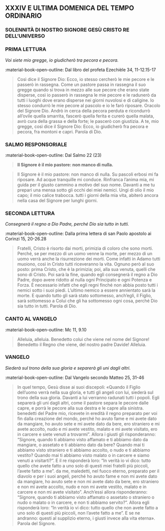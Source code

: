 ## XXXIV E ULTIMA DOMENICA DEL TEMPO ORDINARIO
> 
### SOLENNITÀ DI NOSTRO SIGNORE GESÙ CRISTO RE DELL’UNIVERSO
> 
### PRIMA LETTURA
*Voi siete mio gregge, io giudicherò tra pecora e pecora.*

:material-book-open-outline: Dal libro del profeta Ezechièle
34, 11-12.15-17

> Così dice il Signore Dio: Ecco, io stesso cercherò le mie pecore e le passerò in rassegna. Come un pastore passa in rassegna il suo gregge quando si trova in mezzo alle sue pecore che erano state disperse, così io passerò in rassegna le mie pecore e le radunerò da tutti i luoghi dove erano disperse nei giorni nuvolosi e di caligine. Io stesso condurrò le mie pecore al pascolo e io le farò riposare. Oracolo del Signore Dio. Andrò in cerca della pecora perduta e ricondurrò all’ovile quella smarrita, fascerò quella ferita e curerò quella malata, avrò cura della grassa e della forte; le pascerò con giustizia. A te, mio gregge, così dice il Signore Dio: Ecco, io giudicherò fra pecora e pecora, fra montoni e capri. Parola di Dio.
> 
### SALMO RESPONSORIALE
:material-book-open-outline: Dal Salmo 22 (23)

>**Il Signore è il mio pastore: non manco di nulla.**

> Il Signore è il mio pastore:
> non manco di nulla.
> Su pascoli erbosi mi fa riposare.
> Ad acque tranquille mi conduce.
> Rinfranca l’anima mia,
> mi guida per il giusto cammino
> a motivo del suo nome.
> Davanti a me tu prepari una mensa
> sotto gli occhi dei miei nemici.
> Ungi di olio il mio capo;
> il mio calice trabocca.
> tutti i giorni della mia vita,
> abiterò ancora nella casa del Signore
> per lunghi giorni.
> 
### SECONDA LETTURA
*Consegnerà il regno a Dio Padre, perché Dio sia tutto in tutti.*

:material-book-open-outline: Dalla prima lettera di san Paolo apostolo ai Corìnzi
15, 20-26.28

> Fratelli, Cristo è risorto dai morti, primizia di coloro che sono morti. Perché, se per mezzo di un uomo venne la morte, per mezzo di un uomo verrà anche la risurrezione dei morti. Come infatti in Adamo tutti muoiono, così in Cristo tutti riceveranno la vita. Ognuno però al suo posto: prima Cristo, che è la primizia; poi, alla sua venuta, quelli che sono di Cristo. Poi sarà la fine, quando egli consegnerà il regno a Dio Padre, dopo avere ridotto al nulla ogni Principato e ogni Potenza e Forza. È necessario infatti che egli regni finché non abbia posto tutti i nemici sotto i suoi piedi. L’ultimo nemico a essere annientato sarà la morte. E quando tutto gli sarà stato sottomesso, anch’egli, il Figlio, sarà sottomesso a Colui che gli ha sottomesso ogni cosa, perché Dio sia tutto in tutti. Parola di Dio.
> 
### CANTO AL VANGELO
:material-book-open-outline: Mc 11, 9.10

> Alleluia, alleluia.
> Benedetto colui che viene nel nome del Signore!
> Benedetto il Regno che viene, del nostro padre Davide!
> Alleluia.
> 
### VANGELO
*Siederà sul trono della sua gloria e separerà gli uni dagli altri.*

:material-book-open-outline: Dal Vangelo secondo Matteo
25, 31-46

> In quel tempo, Gesù disse ai suoi discepoli: «Quando il Figlio dell’uomo verrà nella sua gloria, e tutti gli angeli con lui, siederà sul trono della sua gloria. Davanti a lui verranno radunati tutti i popoli. Egli separerà gli uni dagli altri, come il pastore separa le pecore dalle capre, e porrà le pecore alla sua destra e le capre alla sinistra. benedetti del Padre mio, ricevete in eredità il regno preparato per voi fin dalla creazione del mondo, perché ho avuto fame e mi avete dato da mangiare, ho avuto sete e mi avete dato da bere, ero straniero e mi avete accolto, nudo e mi avete vestito, malato e mi avete visitato, ero in carcere e siete venuti a trovarmi”. Allora i giusti gli risponderanno: “Signore, quando ti abbiamo visto affamato e ti abbiamo dato da mangiare, o assetato e ti abbiamo dato da bere? Quando mai ti abbiamo visto straniero e ti abbiamo accolto, o nudo e ti abbiamo vestito? Quando mai ti abbiamo visto malato o in carcere e siamo venuti a visitarti?”. E il re risponderà loro: “In verità io vi dico: tutto quello che avete fatto a uno solo di questi miei fratelli più piccoli, l’avete fatto a me”. da me, maledetti, nel fuoco eterno, preparato per il diavolo e per i suoi angeli, perché ho avuto fame e non mi avete dato da mangiare, ho avuto sete e non mi avete dato da bere, ero straniero e non mi avete accolto, nudo e non mi avete vestito, malato e in carcere e non mi avete visitato”. Anch’essi allora risponderanno: “Signore, quando ti abbiamo visto affamato o assetato o straniero o nudo o malato o in carcere, e non ti abbiamo servito?”. Allora egli risponderà loro: “In verità io vi dico: tutto quello che non avete fatto a uno solo di questi più piccoli, non l’avete fatto a me”. E se ne andranno: questi al supplizio eterno, i giusti invece alla vita eterna». Parola del Signore.